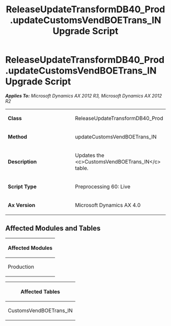 ﻿---
title: ReleaseUpdateTransformDB40_Prod.updateCustomsVendBOETrans_IN Upgrade Script
TOCTitle: ReleaseUpdateTransformDB40_Prod.updateCustomsVendBOETrans_IN Upgrade Script
ms:assetid: 82d6d28b-304d-32d3-9266-1cda7956b359
ms:mtpsurl: https://msdn.microsoft.com/en-us/library/JJ685957(v=AX.60)
ms:contentKeyID: 49709410
ms.date: 05/18/2015
mtps_version: v=AX.60
---

# ReleaseUpdateTransformDB40\_Prod.updateCustomsVendBOETrans\_IN Upgrade Script 


_**Applies To:** Microsoft Dynamics AX 2012 R3, Microsoft Dynamics AX 2012 R2_

<table>
<colgroup>
<col style="width: 50%" />
<col style="width: 50%" />
</colgroup>
<tbody>
<tr class="odd">
<td><p><strong>Class</strong></p></td>
<td><p>ReleaseUpdateTransformDB40_Prod</p></td>
</tr>
<tr class="even">
<td><p><strong>Method</strong></p></td>
<td><p>updateCustomsVendBOETrans_IN</p></td>
</tr>
<tr class="odd">
<td><p><strong>Description</strong></p></td>
<td><p>Updates the &lt;c&gt;CustomsVendBOETrans_IN&lt;/c&gt; table.</p></td>
</tr>
<tr class="even">
<td><p><strong>Script Type</strong></p></td>
<td><p>Preprocessing 60: Live</p></td>
</tr>
<tr class="odd">
<td><p><strong>Ax Version</strong></p></td>
<td><p>Microsoft Dynamics AX 4.0</p></td>
</tr>
</tbody>
</table>


## Affected Modules and Tables

<table>
<colgroup>
<col style="width: 100%" />
</colgroup>
<thead>
<tr class="header">
<th><p>Affected Modules</p></th>
</tr>
</thead>
<tbody>
<tr class="odd">
<td><p>Production</p></td>
</tr>
</tbody>
</table>


<table>
<colgroup>
<col style="width: 100%" />
</colgroup>
<thead>
<tr class="header">
<th><p>Affected Tables</p></th>
</tr>
</thead>
<tbody>
<tr class="odd">
<td><p>CustomsVendBOETrans_IN</p></td>
</tr>
</tbody>
</table>

  


